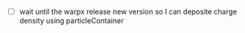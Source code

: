 - [ ] wait until the warpx release new version so I can deposite charge density using particleContainer